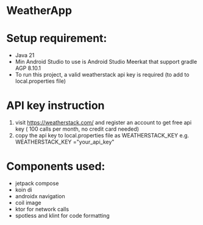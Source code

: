 # WeatherApp

# Setup requirement:
- Java 21
- Min Android Studio to use is Android Studio Meerkat that support gradle AGP 8.10.1
- To run this project, a valid weatherstack api key is required (to add to local.properties file)

# API key instruction
1. visit https://weatherstack.com/ and register an account to get free api key ( 100 calls per month, no credit card needed)
2. copy the api key to local.properties file as WEATHERSTACK_KEY e.g. WEATHERSTACK_KEY ="your_api_key"


# Components used:
- jetpack compose
- koin di
- androidx navigation
- coil image
- ktor for network calls
- spotless and klint for code formatting
